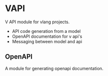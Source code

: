 # VAPI

V API module for vlang projects.

- API code generation from a model
- OpenAPI documentation for v api's
- Messaging between model and api

## OpenAPI

A module for generating openapi documentation.
